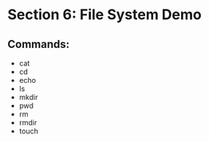 # Section 6: File System Demo

## Commands:

* cat
* cd
* echo  
* ls  
* mkdir
* pwd  
* rm
* rmdir  
* touch